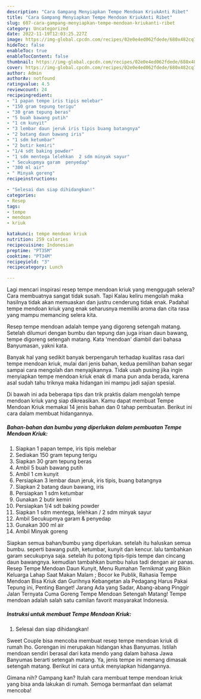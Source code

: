 ```yaml
---
description: "Cara Gampang Menyiapkan Tempe Mendoan KriukAnti Ribet"
title: "Cara Gampang Menyiapkan Tempe Mendoan KriukAnti Ribet"
slug: 607-cara-gampang-menyiapkan-tempe-mendoan-kriukanti-ribet
category: Uncategorized
date: 2022-11-19T12:03:25.227Z
image: https://img-global.cpcdn.com/recipes/02e0e4ed062fdede/680x482cq70/tempe-mendoan-kriuk-foto-resep-utama.jpg
hideToc: false
enableToc: true
enableTocContent: false
thumbnail: https://img-global.cpcdn.com/recipes/02e0e4ed062fdede/680x482cq70/tempe-mendoan-kriuk-foto-resep-utama.jpg
cover: https://img-global.cpcdn.com/recipes/02e0e4ed062fdede/680x482cq70/tempe-mendoan-kriuk-foto-resep-utama.jpg
author: Admin
authorAv: notfound
ratingvalue: 4.5
reviewcount: 24
recipeingredient:
- "1 papan tempe iris tipis melebar"
- "150 gram tepung terigu"
- "30 gram tepung beras"
- "5 buah bawang putih"
- "1 cm kunyit"
- "3 lembar daun jeruk iris tipis buang batangnya"
- "2 batang daun bawang iris"
- "1 sdm ketumbar"
- "2 butir kemiri"
- "1/4 sdt baking powder"
- "1 sdm mentega lelehkan  2 sdm minyak sayur"
- " Secukupmya garam  penyedap"
- "300 ml air"
- " Minyak goreng"
recipeinstructions:

- "Selesai dan siap dihidangkan!"
categories:
- Resep
tags:
- tempe
- mendoan
- kriuk

katakunci: tempe mendoan kriuk 
nutrition: 259 calories
recipecuisine: Indonesian
preptime: "PT35M"
cooktime: "PT34M"
recipeyield: "3"
recipecategory: Lunch

---
```



Lagi mencari inspirasi resep tempe mendoan kriuk yang menggugah selera? Cara membuatnya sangat tidak susah. Tapi Kalau keliru mengolah maka hasilnya tidak akan memuaskan dan justru cenderung tidak enak. Padahal tempe mendoan kriuk yang enak seharusnya memiliki aroma dan cita rasa yang mampu memancing selera kita.


Resep tempe mendoan adalah tempe yang digoreng setengah matang. Setelah dilumuri dengan bumbu dan tepung dan juga irisan daun bawang, tempe digoreng setengah matang. Kata &#39;mendoan&#39; diambil dari bahasa Banyumasan, yakni kata.

Banyak hal yang sedikit banyak berpengaruh terhadap kualitas rasa dari tempe mendoan kriuk, mulai dari jenis bahan, kedua pemilihan bahan segar sampai cara mengolah dan menyajikannya. Tidak usah pusing jika ingin menyiapkan tempe mendoan kriuk enak di mana pun anda berada, karena asal sudah tahu triknya maka hidangan ini mampu jadi sajian spesial.


Di bawah ini ada beberapa tips dan trik praktis dalam mengolah tempe mendoan kriuk yang siap dikreasikan. Kamu dapat membuat Tempe Mendoan Kriuk memakai 14 jenis bahan dan 0 tahap pembuatan. Berikut ini cara dalam membuat hidangannya.

<!--inarticleads1-->

##### Bahan-bahan dan bumbu yang diperlukan dalam pembuatan Tempe Mendoan Kriuk:

1. Siapkan 1 papan tempe, iris tipis melebar
1. Sediakan 150 gram tepung terigu
1. Siapkan 30 gram tepung beras
1. Ambil 5 buah bawang putih
1. Ambil 1 cm kunyit
1. Persiapkan 3 lembar daun jeruk, iris tipis, buang batangnya
1. Siapkan 2 batang daun bawang, iris
1. Persiapkan 1 sdm ketumbar
1. Gunakan 2 butir kemiri
1. Persiapkan 1/4 sdt baking powder
1. Siapkan 1 sdm mentega, lelehkan / 2 sdm minyak sayur
1. Ambil  Secukupmya garam &amp; penyedap
1. Gunakan 300 ml air
1. Ambil  Minyak goreng


Siapkan semua bahan/bumbu yang diperlukan. setelah itu haluskan semua bumbu. seperti bawang putih, ketumbar, kunyit dan kencur. lalu tambahkan garam secukupnya saja. setelah itu potong tipis-tipis tempe dan cincang daun bawangnya. kemudian tambahkan bumbu halus tadi dengan air panas. Resep Tempe Mendoan Daun Kunyit, Menu Rumahan Ternikmat yang Bikin Keluarga Lahap Saat Makan Malam ; Bocor ke Publik, Rahasia Tempe Mendoan Bisa Kriuk dan Gurihnya Kebangetan ala Pedagang Harus Pakai Tepung ini, Penting Banget! Jarang Ada yang Sadar, Abang-abang Pinggir Jalan Ternyata Cuma Goreng Tempe Mendoan Setengah Matang! Tempe mendoan adalah salah satu camilan favorit masyarakat Indonesia. 

<!--inarticleads2-->

##### Instruksi untuk membuat Tempe Mendoan Kriuk:


1. Selesai dan siap dihidangkan!

Sweet Couple bisa mencoba membuat resep tempe mendoan kriuk di rumah lho. Gorengan ini merupakan hidangan khas Banyumas. Istilah mendoan sendiri berasal dari kata mendo yang dalam bahasa Jawa Banyumas berarti setengah matang. Ya, jenis tempe ini memang dimasak setengah matang. Berikut ini cara untuk menyiapkan hidangannya. 

Gimana nih? Gampang kan? Itulah cara membuat tempe mendoan kriuk yang bisa anda lakukan di rumah. Semoga bermanfaat dan selamat mencoba!
